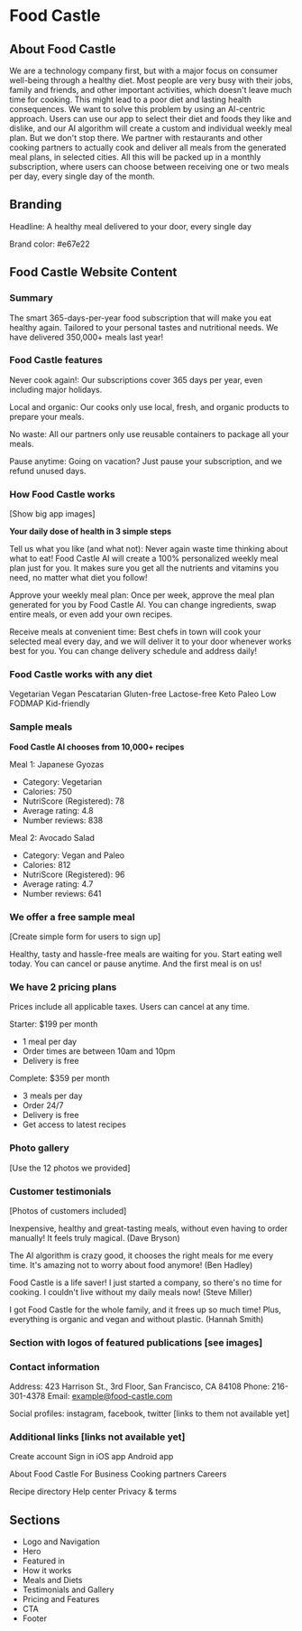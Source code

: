 # Food Castle

## About Food Castle

We are a technology company first, but with a major focus on consumer well-being through a healthy diet. Most people are very busy with their jobs, family and friends, and other important activities, which doesn't leave much time for cooking. This might lead to a poor diet and lasting health consequences. We want to solve this problem by using an AI-centric approach. Users can use our app to select their diet and foods they like and dislike, and our AI algorithm will create a custom and individual weekly meal plan. But we don't stop there. We partner with restaurants and other cooking partners to actually cook and deliver all meals from the generated meal plans, in selected cities. All this will be packed up in a monthly subscription, where users can choose between receiving one or two meals per day, every single day of the month.

## Branding

Headline: A healthy meal delivered to your door, every single day

Brand color: #e67e22

## Food Castle Website Content

### Summary

The smart 365-days-per-year food subscription that will make you eat healthy again. Tailored to your personal tastes and nutritional needs. We have delivered 350,000+ meals last year!

### Food Castle features

Never cook again!: Our subscriptions cover 365 days per year, even including major holidays.

Local and organic: Our cooks only use local, fresh, and organic products to prepare your meals.

No waste: All our partners only use reusable containers to package all your meals.

Pause anytime: Going on vacation? Just pause your subscription, and we refund unused days.

### How Food Castle works

[Show big app images]

**Your daily dose of health in 3 simple steps**

Tell us what you like (and what not): Never again waste time thinking about what to eat! Food Castle AI will create a 100% personalized weekly meal plan just for you. It makes sure you get all the nutrients and vitamins you need, no matter what diet you follow!

Approve your weekly meal plan: Once per week, approve the meal plan generated for you by Food Castle AI. You can change ingredients, swap entire meals, or even add your own recipes.

Receive meals at convenient time: Best chefs in town will cook your selected meal every day, and we will deliver it to your door whenever works best for you. You can change delivery schedule and address daily!

### Food Castle works with any diet

Vegetarian
Vegan
Pescatarian
Gluten-free
Lactose-free
Keto
Paleo
Low FODMAP
Kid-friendly

### Sample meals

**Food Castle AI chooses from 10,000+ recipes**

Meal 1: Japanese Gyozas

- Category: Vegetarian
- Calories: 750
- NutriScore (Registered): 78
- Average rating: 4.8
- Number reviews: 838

Meal 2: Avocado Salad

- Category: Vegan and Paleo
- Calories: 812
- NutriScore (Registered): 96
- Average rating: 4.7
- Number reviews: 641

### We offer a free sample meal

[Create simple form for users to sign up]

Healthy, tasty and hassle-free meals are waiting for you. Start eating well today. You can cancel or pause anytime. And the first meal is on us!

### We have 2 pricing plans

Prices include all applicable taxes. Users can cancel at any time.

Starter: $199 per month

- 1 meal per day
- Order times are between 10am and 10pm
- Delivery is free

Complete: $359 per month

- 3 meals per day
- Order 24/7
- Delivery is free
- Get access to latest recipes

### Photo gallery

[Use the 12 photos we provided]

### Customer testimonials

[Photos of customers included]

Inexpensive, healthy and great-tasting meals, without even having to order manually! It feels truly magical. (Dave Bryson)

The AI algorithm is crazy good, it chooses the right meals for me every time. It's amazing not to worry about food anymore! (Ben Hadley)

Food Castle is a life saver! I just started a company, so there's no time for cooking. I couldn't live without my daily meals now! (Steve Miller)

I got Food Castle for the whole family, and it frees up so much time! Plus, everything is organic and vegan and without plastic. (Hannah Smith)

### Section with logos of featured publications [see images]

### Contact information

Address: 423 Harrison St., 3rd Floor, San Francisco, CA 84108
Phone: 216-301-4378
Email: example@food-castle.com

Social profiles: instagram, facebook, twitter [links to them not available yet]

### Additional links [links not available yet]

Create account
Sign in
iOS app
Android app

About Food Castle
For Business
Cooking partners
Careers

Recipe directory
Help center
Privacy & terms

## Sections

- Logo and Navigation
- Hero
- Featured in
- How it works
- Meals and Diets
- Testimonials and Gallery
- Pricing and Features
- CTA
- Footer